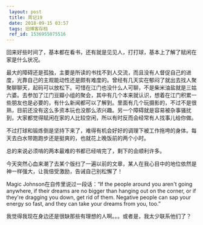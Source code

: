 ```yaml
---
 layout: post
 title: 周记19
 date: 2018-09-15 03:57
 tags: 旧博客存档
 ref_id: 1536955075516
---
```

回来好些时间了，基本都在看书，还有就是见见人，打打球，基本上了解了赋闲在家是什么状况。

最大的障碍还是孤独，主要是所读的书找不到人交流，而且没有人督促自己的进度，光靠自己的主观能动性还是颇有难度的。曾经有几天实在郁闷了就出去找人聚聚聊聊天，起码可以放松下。可惜在江门也没什么人可聊，不是柴米油盐就是三姑六婆。去参加了江门豆瓣小组的聚会，其中有几个本来就认识，想着在江门积累一些朋友也是必要的，有什么新闻都可以了解到。里面有几个玩摄影的，不过不是很熟，目前还没有这么多资本玩也没那么浓兴趣。另一个障碍就是容易被杂事骚扰到，大家都觉得赋闲在家的人比较空闲，所以有时反而会经常有人找事儿给你做。

不过打球和锻炼倒是坚持下来了，难得有机会好好的调理下被工作拖垮的身体。每天去白水带跑跑步还是挺爽的，也就花上晚饭前的两个小时。

总的来说必须啃的两本最难的书都已经啃完了，剩下的会顺利许多。

今天突然心血来潮了去某个版扫了一遍以前的文章，某人在我心目中的地位依然是神一样强大，让我倍受激励，告诫自己别松懈了！

Magic Johnson在自传里说过一段话：“If the people around you aren't going anywhere, if
their dreams are no bigger than hanging out on the corner, or if they're
dragging you down, get rid of them. Negative people can sap your energy so
fast, and they can take your dreams from you, too.”

我觉得我现在身边还是很缺那些有理想的人啊。。。或者是，我太少联系他们了？

